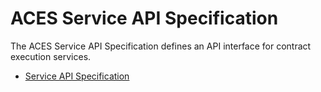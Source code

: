 # ACES Service API Specification

The ACES Service API Specification defines an API interface for
contract execution services. 

* [Service API Specification](aces-service-api-specification.yaml)

